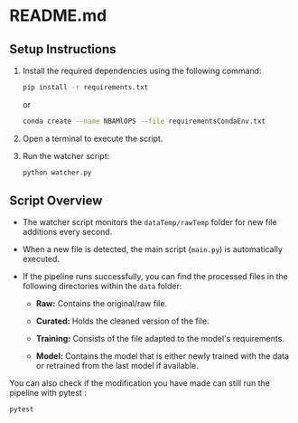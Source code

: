 # README.md

## Setup Instructions

1. Install the required dependencies using the following command:

   ```bash
   pip install -r requirements.txt
   ```
   or

   ```bash
   conda create --name NBAMlOPS --file requirementsCondaEnv.txt
   ```



2. Open a terminal to execute the script.

3. Run the watcher script:

   ```bash
   python watcher.py
   ```

## Script Overview

- The watcher script monitors the `dataTemp/rawTemp` folder for new file additions every second.

- When a new file is detected, the main script (`main.py`) is automatically executed.

- If the pipeline runs successfully, you can find the processed files in the following directories within the `data` folder:

  - **Raw:** Contains the original/raw file.
  
  - **Curated:** Holds the cleaned version of the file.
  
  - **Training:** Consists of the file adapted to the model's requirements.
  
  - **Model:** Contains the model that is either newly trained with the data or retrained from the last model if available.

You can also check if the modification you have made can still run the pipeline with pytest :

   ```bash
   pytest
   ```